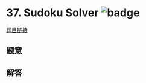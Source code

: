 # 37. Sudoku Solver ![badge](https://img.shields.io/badge/-hard-red?style=flat-square)

[题目链接](https://leetcode.com/problems/sudoku-solver)

## 题意

## 解答

